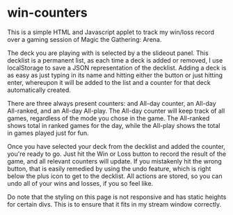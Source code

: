 # win-counters
This is a simple HTML and Javascript applet to track my win/loss record over a gaming session of Magic the Gathering: Arena. 

The deck you are playing with is selected by a the slideout panel. This decklist is a permanent list, as each time a deck is added or removed, I use localStorage to save a JSON representation of the decklist. Adding a deck is as easy as just typing in its name and hitting either the button or just hitting enter, whereupon it will be added to the list and a counter for that deck automatically created. 

There are three always present counters: and All-day counter, an All-day All-ranked, and an All-day All-play. The All-day counter will keep track of all games, regardless of the mode you chose in the game. The All-ranked shows total in ranked games for the day, while the All-play shows the total in games played just for fun. 

Once you have selected your deck from the decklist and added the counter, you're ready to go. Just hit the Win or Loss button to record the result of the game, and all relevant counters will update. If you mistakenly hit the wrong button, that is easily remedied by using the undo feature, which is right below the plus icon to get to the decklist. All actions are stored, so you can undo all of your wins and losses, if you so feel like.

Do note that the styling on this page is not responsive and has static heights for certain divs. This is to ensure that it fits in my stream window correctly.
